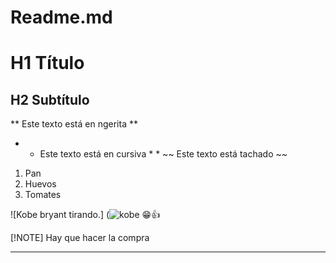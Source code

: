 # Readme.md

# H1 Título
## H2 Subtítulo

** Este texto está en ngerita **
* * Este texto está en cursiva * *
~~ Este texto está tachado ~~

1. Pan
2. Huevos
3. Tomates

![Kobe bryant tirando.] (![kobe](https://github.com/user-attachments/assets/4f202a3d-7ebe-4673-85e7-a5a89c556767)
😁👍

[!NOTE] Hay que hacer la compra

--- 
